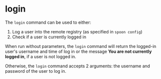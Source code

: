 # login

The `login` command can be used to either: 

1. Log a user into the remote registry (as specified in `spoon config`)
2. Check if a user is currently logged in

When run without parameters, the `login` command will return the logged-in user's username and time of log in or the message **You are not currently logged in**, if a user is not logged in. 

Otherwise, the `login` command accepts 2 arguments: the username and password of the user to log in. 

